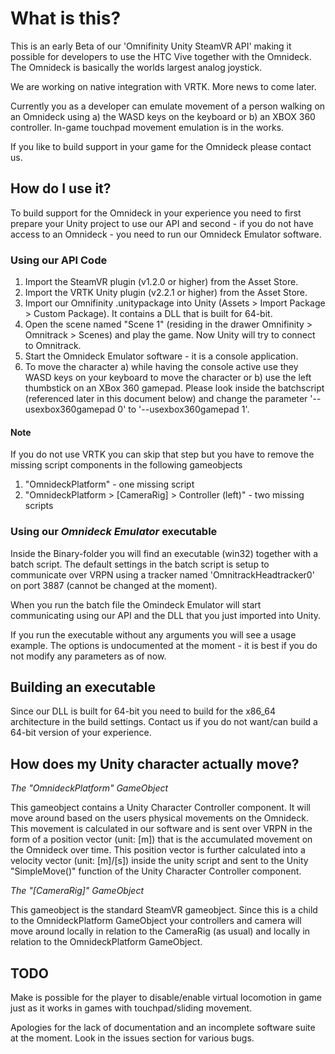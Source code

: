 #  What is this?
This is an early Beta of our 'Omnifinity Unity SteamVR API' making it possible for developers to use the HTC Vive together with the Omnideck. The Omnideck is basically the worlds largest analog joystick.

We are working on native integration with VRTK. More news to come later.

Currently you as a developer can emulate movement of a person walking on an Omnideck using a) the WASD keys on the keyboard or b) an XBOX 360 controller. In-game touchpad movement emulation is in the works. 

If you like to build support in your game for the Omnideck please contact us.   

##  How do I use it?
To build support for the Omnideck in your experience you need to first prepare your Unity project to use our API and second - if you do not have access to an Omnideck - you need to run our Omnideck Emulator software.

### Using our API Code
1. Import the SteamVR plugin (v1.2.0 or higher) from the Asset Store.
2. Import the VRTK Unity plugin (v2.2.1 or higher) from the Asset Store.
3. Import our Omnifinity .unitypackage into Unity (Assets > Import Package > Custom Package). It contains a DLL that is built for 64-bit.
4. Open the scene named "Scene 1" (residing in the drawer Omnifinity > Omnitrack > Scenes) and play the game. Now Unity will try to connect to Omnitrack. 
5. Start the Omnideck Emulator software - it is a console application.
6. To move the character a) while having the console active use they WASD keys on your keyboard to move the character or b) use the left thumbstick on an XBox 360 gamepad. Please look inside the batchscript (referenced later in this document below) and change the parameter '--usexbox360gamepad 0' to '--usexbox360gamepad 1'. 

#### Note
If you do not use VRTK you can skip that step but you have to remove the missing script components in the following gameobjects

1. "OmnideckPlatform" - one missing script
2. "OmnideckPlatform > [CameraRig] > Controller (left)" - two missing scripts

### Using our *Omnideck Emulator* executable
Inside the Binary-folder you will find an executable (win32) together with a batch script. The default settings in the batch script is setup to communicate over VRPN using a tracker named 'OmnitrackHeadtracker0' on port 3887 (cannot be changed at the moment). 

When you run the batch file the Omindeck Emulator will start communicating using our API and the DLL that you just imported into Unity. 

If you run the executable without any arguments you will see a usage example. The options is undocumented at the moment - it is best if you do not modify any parameters as of now.

## Building an executable
Since our DLL is built for 64-bit you need to build for the x86_64 architecture in the build settings. Contact us if you do not want/can build a 64-bit version of your experience. 

## How does my Unity character actually move?

*The "OmnideckPlatform" GameObject*

This gameobject contains a Unity Character Controller component. It will move around based on the users physical movements on the Omnideck. This movement is calculated in our software and is sent over VRPN in the form of a position vector (unit: [m]) that is the accumulated movement on the Omnideck over time. This position vector is further calculated into a velocity vector (unit: [m]/[s]) inside the unity script and sent to the Unity "SimpleMove()" function of the Unity Character Controller component.

*The "[CameraRig]" GameObject*

This gameobject is the standard SteamVR gameobject. Since this is a child to the OmnideckPlatform GameObject your controllers and camera will move around locally in relation to the CameraRig (as usual) and locally in relation to the OmnideckPlatform GameObject. 


## TODO
Make is possible for the player to disable/enable virtual locomotion in game just as it works in games with touchpad/sliding movement.    

Apologies for the lack of documentation and an incomplete software suite at the moment. Look in the issues section for various bugs. 
